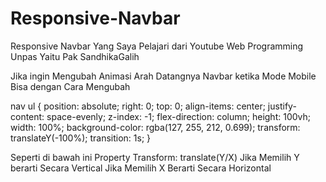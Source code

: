# Responsive-Navbar
Responsive Navbar Yang Saya Pelajari dari Youtube Web Programming Unpas Yaitu Pak SandhikaGalih

Jika ingin Mengubah Animasi Arah Datangnya Navbar ketika Mode Mobile
Bisa dengan Cara Mengubah 

  nav ul {
    position: absolute;
    right: 0;
    top: 0;
    align-items: center;
    justify-content: space-evenly;
    z-index: -1;
    flex-direction: column;
    height: 100vh;
    width: 100%;
    background-color: rgba(127, 255, 212, 0.699);
    transform: translateY(-100%);
    transition: 1s;
  }
  
  Seperti di bawah ini
  Property Transform: translate(Y/X)
  Jika Memilih Y berarti Secara Vertical
  Jika Memilih X Berarti Secara Horizontal
